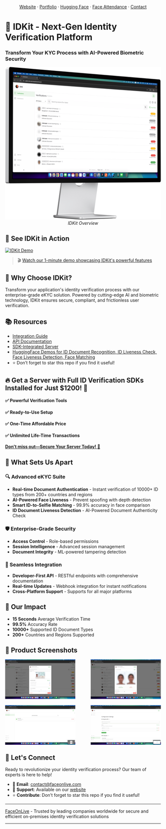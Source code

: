 <div align="center">
   <a href="https://www.faceonlive.com/">Website</a>
    ·
   <a href="https://portfolio.faceonlive.com">Portfolio</a>  
    ·
    <a href="https://www.huggingface.co/FaceOnLive">Hugging Face</a>
    ·
    <a href="https://github.com/FaceOnLive/Mask-Face-Attendance-App-Flutter">Face Attendance</a>  
    ·
    <a href="mailto:contact@faceonlive.com">Contact</a>
</div>

# 🔐 IDKit - Next-Gen Identity Verification Platform
### Transform Your KYC Process with AI-Powered Biometric Security

<p align="center">
  <img src="/doc/screenshot_1.png" width="600" alt="IDKit Overview">
  <br>
  <em>IDKit Overview</em>
</p>

## 🎥 See IDKit in Action
[![IDKit Demo](https://github.com/user-attachments/assets/56f94f2c-fd1f-46f0-becc-346e505d8154)](https://www.youtube.com/watch?v=4po8rVoGVFo)

> 🎬 [Watch our 1-minute demo showcasing IDKit's powerful features](https://www.youtube.com/watch?v=4po8rVoGVFo)

## 🌟 Why Choose IDKit?

Transform your application's identity verification process with our enterprise-grade eKYC solution. Powered by cutting-edge AI and biometric technology, IDKit ensures secure, compliant, and frictionless user verification.

## 📚 Resources
- [Integration Guide](https://docs.faceonlive.com/idkit-self-host-kyc-platform)
- [API Documentation](https://docs.faceonlive.com/sdk-integrated-server)
- [SDK-Integrated Server](https://faceonlive.com/projects/id-verification-sdk-suite)
- [HuggingFace Demos for ID Document Recognition, ID Liveness Check, Face Liveness Detection, Face Matching](https://www.huggingface.co/FaceOnLive)
- ⭐️ Don’t forget to star this repo if you find it useful!

## 🔥 **Get a Server with Full ID Verification SDKs Installed for Just $1200!** 🚀  
#### ✅ Powerful Verification Tools
#### ✅ Ready-to-Use Setup
#### ✅ One-Time Affordable Price
#### ✅ Unlimited Life-Time Transactions

[**Don't miss out—Secure Your Server Today!** 🔐](https://faceonlive.com/projects/id-verification-sdk-suite)

## 🚀 What Sets Us Apart

### 🔍 Advanced eKYC Suite
- **Real-time Document Authentication** - Instant verification of 10000+ ID types from 200+ countries and regions
- **AI-Powered Face Liveness** - Prevent spoofing with depth detection
- **Smart ID-to-Selfie Matching** - 99.9% accuracy in face comparison
- **ID Document Liveness Detection** - AI-Powered Document Authenticity Check

### 🛡️ Enterprise-Grade Security
- **Access Control** - Role-based permissions
- **Session Intelligence** - Advanced session management
- **Document Integrity** - ML-powered tampering detection

### 🔌 Seamless Integration
- **Developer-First API** - RESTful endpoints with comprehensive documentation
- **Real-time Updates** - Webhook integration for instant notifications
- **Cross-Platform Support** - Supports for all major platforms

## 💫 Our Impact
- **15 Seconds** Average Verification Time
- **99.5%** Accuracy Rate
- **10000+** Supported ID Document Types
- **200+** Countries and Regions Supported

## 📸 Product Screenshots

<div align="center">
  <div style="display: flex; justify-content: space-between; margin-bottom: 20px;">
    <img src="/doc/screenshot_2.png" alt="Verification Result" width="45%"/>
    <img src="/doc/screenshot_3.png" alt="Face Comparison" width="45%"/>
  </div>
  
  <div style="display: flex; justify-content: space-between;">
    <img src="/doc/screenshot_4.png" alt="Moderators" width="45%"/>
    <img src="/doc/screenshot_6.png" alt="Dashboard" width="45%"/>
  </div>
</div>

## 🤝 Let's Connect

Ready to revolutionize your identity verification process? Our team of experts is here to help!

- 📧 **Email**: contact@faceonlive.com
- 💬 **Support**: Available on our [website](https://faceonlive.com)
- ⭐️ **Contribute**: Don’t forget to star this repo if you find it useful!

---

[FaceOnLive](https://faceonlive.com) - Trusted by leading companies worldwide for secure and efficient on-premises identity verification solutions

---
